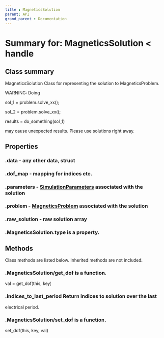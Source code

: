 ```yaml
---
title : MagneticsSolution
parent: API
grand_parent : Documentation
---
```

# Summary for: **MagneticsSolution**  < handle

## Class summary

MagneticsSolution Class for representing the solution to MagneticsProblem.


WARNING: Doing

sol_1 = problem.solve_xx();

sol_2 = problem.solve_xx();

results = do_something(sol_1)

may cause unexpected results. Please use solutions right away.

## Properties

### .**data** - any other data, struct

### .**dof_map** - mapping for indices etc.

### .**parameters** -  [SimulationParameters](SimulationParameters.html) associated with the solution

### .**problem** -  [MagneticsProblem](MagneticsProblem.html) associated with the solution

### .**raw_solution** - raw solution array

### .MagneticsSolution.**type** is a property.


## Methods

Class methods are listed below. Inherited methods are not included.

### .MagneticsSolution/**get_dof** is a function.
val = get_dof(this, key)

### .**indices_to_last_period** Return indices to solution over the last
electrical period.

### .MagneticsSolution/**set_dof** is a function.
set_dof(this, key, val)


